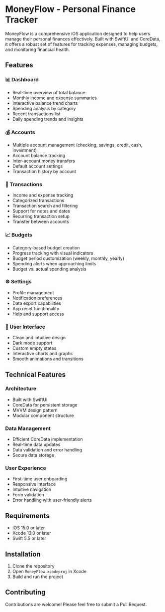 # MoneyFlow - Personal Finance Tracker

MoneyFlow is a comprehensive iOS application designed to help users manage their personal finances effectively. Built with SwiftUI and CoreData, it offers a robust set of features for tracking expenses, managing budgets, and monitoring financial health.

## Features

### 📊 Dashboard
- Real-time overview of total balance
- Monthly income and expense summaries
- Interactive balance trend charts
- Spending analysis by category
- Recent transactions list
- Daily spending trends and insights

### 💰 Accounts
- Multiple account management (checking, savings, credit, cash, investment)
- Account balance tracking
- Inter-account money transfers
- Default account settings
- Transaction history by account

### 📝 Transactions
- Income and expense tracking
- Categorized transactions
- Transaction search and filtering
- Support for notes and dates
- Recurring transaction setup
- Transfer between accounts

### 📈 Budgets
- Category-based budget creation
- Progress tracking with visual indicators
- Budget period customization (weekly, monthly, yearly)
- Spending alerts when approaching limits
- Budget vs. actual spending analysis

### ⚙️ Settings
- Profile management
- Notification preferences
- Data export capabilities
- App reset functionality
- Help and support access

### 🎨 User Interface
- Clean and intuitive design
- Dark mode support
- Custom empty states
- Interactive charts and graphs
- Smooth animations and transitions

## Technical Features

### Architecture
- Built with SwiftUI
- CoreData for persistent storage
- MVVM design pattern
- Modular component structure

### Data Management
- Efficient CoreData implementation
- Real-time data updates
- Data validation and error handling
- Secure data storage

### User Experience
- First-time user onboarding
- Responsive interface
- Intuitive navigation
- Form validation
- Error handling with user-friendly alerts

## Requirements

- iOS 15.0 or later
- Xcode 13.0 or later
- Swift 5.5 or later

## Installation

1. Clone the repository
2. Open `MoneyFlow.xcodeproj` in Xcode
3. Build and run the project

## Contributing

Contributions are welcome! Please feel free to submit a Pull Request.
